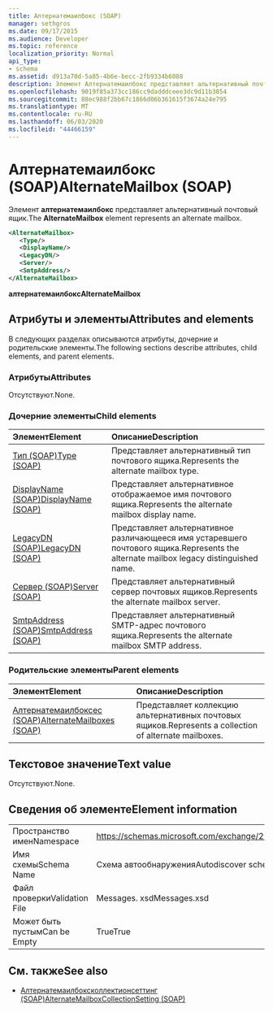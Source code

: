 ```yaml
---
title: Алтернатемаилбокс (SOAP)
manager: sethgros
ms.date: 09/17/2015
ms.audience: Developer
ms.topic: reference
localization_priority: Normal
api_type:
- schema
ms.assetid: d913a70d-5a85-4b6e-becc-2fb9334b6088
description: Элемент Алтернатемаилбокс представляет альтернативный почтовый ящик.
ms.openlocfilehash: 9019f85a373cc186cc9dadddceee3dc9d11b3854
ms.sourcegitcommit: 88ec988f2bb67c1866d06b361615f3674a24e795
ms.translationtype: MT
ms.contentlocale: ru-RU
ms.lasthandoff: 06/03/2020
ms.locfileid: "44466159"
---
```

# <a name="alternatemailbox-soap"></a><span data-ttu-id="efb9a-103">Алтернатемаилбокс (SOAP)</span><span class="sxs-lookup"><span data-stu-id="efb9a-103">AlternateMailbox (SOAP)</span></span>

<span data-ttu-id="efb9a-104">Элемент **алтернатемаилбокс** представляет альтернативный почтовый ящик.</span><span class="sxs-lookup"><span data-stu-id="efb9a-104">The **AlternateMailbox** element represents an alternate mailbox.</span></span> 
  
```XML
<AlternateMailbox>
   <Type/>
   <DisplayName/>
   <LegacyDN/>
   <Server/>
   <SmtpAddress/>
</AlternateMailbox>
```

 <span data-ttu-id="efb9a-105">**алтернатемаилбокс**</span><span class="sxs-lookup"><span data-stu-id="efb9a-105">**AlternateMailbox**</span></span>
## <a name="attributes-and-elements"></a><span data-ttu-id="efb9a-106">Атрибуты и элементы</span><span class="sxs-lookup"><span data-stu-id="efb9a-106">Attributes and elements</span></span>

<span data-ttu-id="efb9a-107">В следующих разделах описываются атрибуты, дочерние и родительские элементы.</span><span class="sxs-lookup"><span data-stu-id="efb9a-107">The following sections describe attributes, child elements, and parent elements.</span></span>
  
### <a name="attributes"></a><span data-ttu-id="efb9a-108">Атрибуты</span><span class="sxs-lookup"><span data-stu-id="efb9a-108">Attributes</span></span>

<span data-ttu-id="efb9a-109">Отсутствуют.</span><span class="sxs-lookup"><span data-stu-id="efb9a-109">None.</span></span>
  
### <a name="child-elements"></a><span data-ttu-id="efb9a-110">Дочерние элементы</span><span class="sxs-lookup"><span data-stu-id="efb9a-110">Child elements</span></span>

|<span data-ttu-id="efb9a-111">**Элемент**</span><span class="sxs-lookup"><span data-stu-id="efb9a-111">**Element**</span></span>|<span data-ttu-id="efb9a-112">**Описание**</span><span class="sxs-lookup"><span data-stu-id="efb9a-112">**Description**</span></span>|
|:-----|:-----|
|[<span data-ttu-id="efb9a-113">Тип (SOAP)</span><span class="sxs-lookup"><span data-stu-id="efb9a-113">Type (SOAP)</span></span>](type-soap.md) <br/> |<span data-ttu-id="efb9a-114">Представляет альтернативный тип почтового ящика.</span><span class="sxs-lookup"><span data-stu-id="efb9a-114">Represents the alternate mailbox type.</span></span>  <br/> |
|[<span data-ttu-id="efb9a-115">DisplayName (SOAP)</span><span class="sxs-lookup"><span data-stu-id="efb9a-115">DisplayName (SOAP)</span></span>](displayname-soap.md) <br/> |<span data-ttu-id="efb9a-116">Представляет альтернативное отображаемое имя почтового ящика.</span><span class="sxs-lookup"><span data-stu-id="efb9a-116">Represents the alternate mailbox display name.</span></span>  <br/> |
|[<span data-ttu-id="efb9a-117">LegacyDN (SOAP)</span><span class="sxs-lookup"><span data-stu-id="efb9a-117">LegacyDN (SOAP)</span></span>](legacydn-soap.md) <br/> |<span data-ttu-id="efb9a-118">Представляет альтернативное различающееся имя устаревшего почтового ящика.</span><span class="sxs-lookup"><span data-stu-id="efb9a-118">Represents the alternate mailbox legacy distinguished name.</span></span>  <br/> |
|[<span data-ttu-id="efb9a-119">Сервер (SOAP)</span><span class="sxs-lookup"><span data-stu-id="efb9a-119">Server (SOAP)</span></span>](server-soap.md) <br/> |<span data-ttu-id="efb9a-120">Представляет альтернативный сервер почтовых ящиков.</span><span class="sxs-lookup"><span data-stu-id="efb9a-120">Represents the alternate mailbox server.</span></span>  <br/> |
|[<span data-ttu-id="efb9a-121">SmtpAddress (SOAP)</span><span class="sxs-lookup"><span data-stu-id="efb9a-121">SmtpAddress (SOAP)</span></span>](smtpaddress-soap.md) <br/> |<span data-ttu-id="efb9a-122">Представляет альтернативный SMTP-адрес почтового ящика.</span><span class="sxs-lookup"><span data-stu-id="efb9a-122">Represents the alternate mailbox SMTP address.</span></span>  <br/> |
   
### <a name="parent-elements"></a><span data-ttu-id="efb9a-123">Родительские элементы</span><span class="sxs-lookup"><span data-stu-id="efb9a-123">Parent elements</span></span>

|<span data-ttu-id="efb9a-124">**Элемент**</span><span class="sxs-lookup"><span data-stu-id="efb9a-124">**Element**</span></span>|<span data-ttu-id="efb9a-125">**Описание**</span><span class="sxs-lookup"><span data-stu-id="efb9a-125">**Description**</span></span>|
|:-----|:-----|
|[<span data-ttu-id="efb9a-126">Алтернатемаилбоксес (SOAP)</span><span class="sxs-lookup"><span data-stu-id="efb9a-126">AlternateMailboxes (SOAP)</span></span>](alternatemailboxes-soap.md) <br/> |<span data-ttu-id="efb9a-127">Представляет коллекцию альтернативных почтовых ящиков.</span><span class="sxs-lookup"><span data-stu-id="efb9a-127">Represents a collection of alternate mailboxes.</span></span>  <br/> |
   
## <a name="text-value"></a><span data-ttu-id="efb9a-128">Текстовое значение</span><span class="sxs-lookup"><span data-stu-id="efb9a-128">Text value</span></span>

<span data-ttu-id="efb9a-129">Отсутствуют.</span><span class="sxs-lookup"><span data-stu-id="efb9a-129">None.</span></span>
  
## <a name="element-information"></a><span data-ttu-id="efb9a-130">Сведения об элементе</span><span class="sxs-lookup"><span data-stu-id="efb9a-130">Element information</span></span>

|||
|:-----|:-----|
|<span data-ttu-id="efb9a-131">Пространство имен</span><span class="sxs-lookup"><span data-stu-id="efb9a-131">Namespace</span></span>  <br/> |https://schemas.microsoft.com/exchange/2010/Autodiscover  <br/> |
|<span data-ttu-id="efb9a-132">Имя схемы</span><span class="sxs-lookup"><span data-stu-id="efb9a-132">Schema Name</span></span>  <br/> |<span data-ttu-id="efb9a-133">Схема автообнаружения</span><span class="sxs-lookup"><span data-stu-id="efb9a-133">Autodiscover schema</span></span>  <br/> |
|<span data-ttu-id="efb9a-134">Файл проверки</span><span class="sxs-lookup"><span data-stu-id="efb9a-134">Validation File</span></span>  <br/> |<span data-ttu-id="efb9a-135">Messages. xsd</span><span class="sxs-lookup"><span data-stu-id="efb9a-135">Messages.xsd</span></span>  <br/> |
|<span data-ttu-id="efb9a-136">Может быть пустым</span><span class="sxs-lookup"><span data-stu-id="efb9a-136">Can be Empty</span></span>  <br/> |<span data-ttu-id="efb9a-137">True</span><span class="sxs-lookup"><span data-stu-id="efb9a-137">True</span></span>  <br/> |
   
## <a name="see-also"></a><span data-ttu-id="efb9a-138">См. также</span><span class="sxs-lookup"><span data-stu-id="efb9a-138">See also</span></span>

- [<span data-ttu-id="efb9a-139">Алтернатемаилбоксколлектионсеттинг (SOAP)</span><span class="sxs-lookup"><span data-stu-id="efb9a-139">AlternateMailboxCollectionSetting (SOAP)</span></span>](alternatemailboxcollectionsetting-soap.md)


